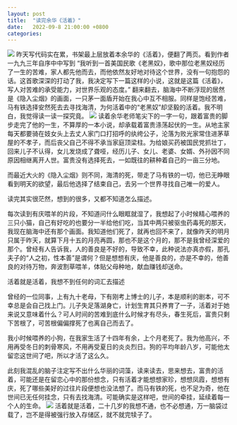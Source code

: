 ```yaml
---
layout: post
title:  "读完余华《活着》"
date:   2022-09-8 21:00:00 +0800
categories: 
---
```

![](https://less-1251975755.cos.ap-beijing.myqcloud.com/posts/2022-09-09%2017.49.54.jpg)
昨天写代码实在累，书架最上层放着本余华的《活着》，便翻了两页。看到作者一九九三年自序中中写到 “我听到一首美国民歌《老黑奴》，歌中那位老黑奴经历了一生的苦难，家人都先他而去，而他依然友好地对待这个世界，没有一句抱怨的话。这首歌深深的打动了我，我决定写下一篇这样的小说，这就是这篇《活着》，写人对苦难的承受能力，对世界乐观的态度。” 翻来翻去，脑海中不断浮现的居然是《隐入尘烟》的画面，一只茅一面盾开始在我心中互不相服。同样是饱经苦难，马有铁选择安然死去去寻找海清，为何活着中的“老黑奴”却坚毅的活着。我不明白，我觉得读一读一探究竟。
![](https://less-1251975755.cos.ap-beijing.myqcloud.com/posts/2022-09-09%2017.49.53.png)
读着余华老师笔尖下的一字一句，跟着富贵的脚步走完了他的一生，不算厚的一本小说，却承载着富贵涤荡起伏的一生。从地主家每天都要骑在妓女头上去丈人家门口打招呼的纨绔公子，沦落为败光家常住进茅草屋的不孝子，而后丧父自己不得不承当家庭顶梁柱。为给娘买药被国民党抓壮丁，回来儿子不认得，女儿发烧成了聋哑，经历儿子、女儿、老婆、女婿、外孙因不同原因相继离开人世。富贵没有选择死去，一如既往的耕种着自己的一亩三分地。

而最近大火的《隐入尘烟》则不同，海清的死，带走了马有铁的一切，他已无睁眼看到明天的欲望，最后他选择了结束自己，去另一个世界寻找自己唯一的爱人。

读完其实很茫然，想到的很多，又都不知道怎么描述。

每次读到有庆喂羊的片段，不知道问什么眼眶就湿了，我想起了小时候精心喂养的三只小猫，自己有好吃的也要分一半给他们吃，当其中两只被驱虫药毒死的那天，我现在脑海中还有那个画面。我知道他们死了，就再也回不来了，就像昨天的明月只属于昨天，就算下月十五的月亮再圆，那也不是这个月的，那不是我曾经深爱的那个。曾经有人告诉我，人的善良是不好的，导致不幸，此种说法亦真亦假，那孔夫子的“人之初，性本善”是谓何？但是想想有庆，他是善良的，亦是不幸的，他善良的对待万物，奔波割草喂羊，体贴父母种地，献血赚钱却送命。

活着就是活着，我想不到任何的词汇去描述

曾经的一位同事，上有九十老母，下有刚考上博士的儿子，本是顺利的剧本，可不幸总是会自己找上门。儿子失足落湖身亡，计划生育其只养育了一子，活着对于她来说又意味着什么？可人时间的苦难到底什么时候才有尽头，春生死后，富贵只剩下苦根了，可苦根偏偏撑死了也离自己而去了。

我小时候喂养的小狗，在我家生活了十四年有余，上个月老死了。我为他高兴，不用再受冬日的刺骨寒风，不用再受夏日的炎炎烈日。狗的平均年龄八岁，可能他太留恋这世间了吧，所以才活了这么久。

此刻我混乱的脑子注定写不出什么华丽的词藻，读来读去，思来想去，富贵的活着，可能还是在留恋心中的那份想念，只有活着才能想想家珍，想想凤霞，想想有庆，死了哪些美好的过往片段便想也没法想了。而马有铁的死，也不足为奇，他在世间已无任何挂念，只有去找海清。可能确实是这样吧，世间的牵挂，延续着每一个人的生命。
![](https://less-1251975755.cos.ap-beijing.myqcloud.com/posts/2022-09-09%2017.49.55.jpg)
活着就是活着，二十几岁的我想不通，也不必想通，万一脑袋过载了，岂不是得被强行放入存储区，就不就完犊子了。